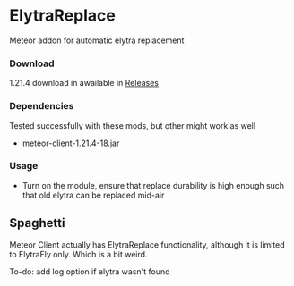 # ElytraReplace

Meteor addon for automatic elytra replacement

### Download

1.21.4 download in awailable in [Releases](https://github.com/DortyTheGreat/ElytraReplace/releases/latest)

### Dependencies

Tested successfully with these mods, but other might work as well

- meteor-client-1.21.4-18.jar

### Usage

- Turn on the module, ensure that replace durability is high enough such that old elytra can be replaced mid-air

## Spaghetti

Meteor Client actually has ElytraReplace functionality, although it is limited to ElytraFly only. Which is a bit weird.

To-do: add log option if elytra wasn't found
